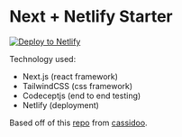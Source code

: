 # Next + Netlify Starter

[![Deploy to Netlify](https://www.netlify.com/img/deploy/button.svg)](https://app.netlify.com/start/deploy?repository=https://github.com/brenelz/nextjs-netlify-starter)

Technology used:

- Next.js (react framework)
- TailwindCSS (css framework)
- Codeceptjs (end to end testing)
- Netlify (deployment)

Based off of this [repo](https://github.com/cassidoo/next-netlify-starter) from [cassidoo](https://github.com/cassidoo).
